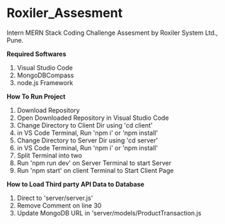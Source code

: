 # Roxiler_Assesment
Intern MERN Stack Coding Challenge Assesment by Roxiler System Ltd., Pune.

**Required Softwares**
1. Visual Studio Code
2. MongoDBCompass
3. node.js Framework

**How To Run Project**
1. Download Repository
2. Open Downloaded Repository in Visual Studio Code
3. Change Directory to Client Dir using 'cd client'
4. in VS Code Terminal, Run 'npm i' or 'npm install'
5. Change Directory to Server Dir using 'cd server'
6. in VS Code Terminal, Run 'npm i' or 'npm install'
7. Split Terminal into two
8. Run 'npm run dev' on Server Terminal to start Server
9. Run 'npm start' on client Terminal to Start Client Page

**How to Load Third party API Data to Database**
1. Direct to 'server/server.js'
2. Remove Comment on line 30
3. Update MongoDB URL in 'server/models/ProductTransaction.js
